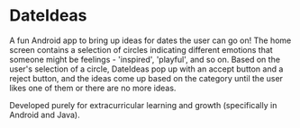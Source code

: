 # DateIdeas

A fun Android app to bring up ideas for dates the user can go on! The home screen contains a selection of
circles indicating different emotions that someone might be feelings - 'inspired', 'playful',
and so on. Based on the user's selection of a circle, DateIdeas pop up with an accept button and a reject button,
and the ideas come up based on the category until the user likes one of them or there are no more ideas.

Developed purely for extracurricular learning and growth (specifically in Android and Java).
